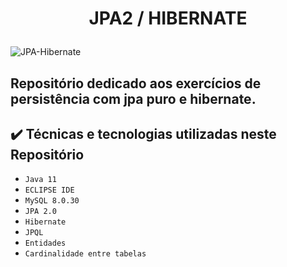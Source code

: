 <h1 align="center"> 
  <p align="center"> JPA2 / HIBERNATE </p>
</h1>

![JPA-Hibernate](https://user-images.githubusercontent.com/104053775/193672985-699a35e5-8674-4714-ae5b-27c6f0ead11c.jpg)

## Repositório dedicado aos exercícios de persistência com jpa puro e hibernate.

## ✔️ Técnicas e tecnologias utilizadas neste Repositório

- ``Java 11``
- ``ECLIPSE IDE``
- ``MySQL 8.0.30``
- ``JPA 2.0``
- ``Hibernate``
- ``JPQL``
- ``Entidades``
- ``Cardinalidade entre tabelas``
